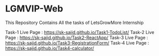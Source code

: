 # LGMVIP-Web
This Repository Contains All the tasks of LetsGrowMore Internship

Task-1 Live Page : https://sk-sajid.github.io/Task1-TodoList/
Task-2 Live Page : https://sk-sajid.github.io/Task2-ReactApp/
Task-3 Live Page : https://sk-sajid.github.io/Task3-RegistrationForm/
Task-4 Live Page : https://sk-sajid.github.io/Task4-calculator/
